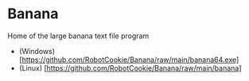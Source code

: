 # Banana
Home of the large banana text file program
- (Windows) [https://github.com/RobotCookie/Banana/raw/main/banana64.exe]
- (Linux) [https://github.com/RobotCookie/Banana/raw/main/banana]
